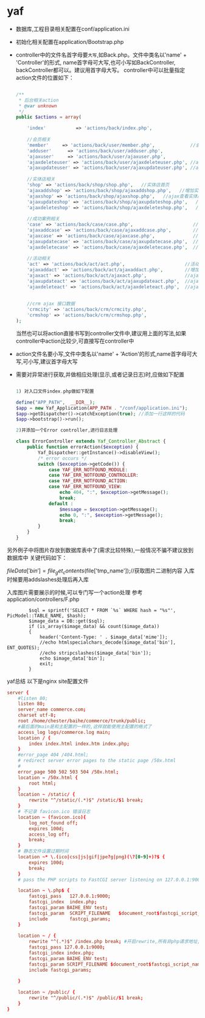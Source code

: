 yaf
===

* 数据库,工程目录相关配置在conf/application.ini
* 初始化相关配置在application/Bootstrap.php
* controller中的文件名首字母要`大写`,如Back.php。文件中类名以'name' + 'Controller'的形式, name首字母可大写,也可小写如BackController, backController都可以。建议用首字母大写。
	controller中可以批量指定action文件的位置如下：
	```php
	
    /**
     * 后台相关action
     * @var unknown
     */
	public $actions = array(

		'index'           => 'actions/back/index.php',                  //首页欢迎页面
	    
	    //会员相关
	    'member'     => 'actions/back/user/member.php',             //会员页面
	    'adduser'      => 'actions/back/user/adduser.php',              //添加新用户
	    'ajaxuser'     => 'actions/back/user/ajaxuser.php',              // ajax用户详细信息
	    'ajaxdeleteuser' => 'actions/back/user/ajaxdeleteuser.php', //ajax删除用户
	    'ajaxupdateuser' => 'actions/back/user/ajaxupdateuser.php', //ajax删除用户
	    
	    //实体店相关
	    'shop' => 'actions/back/shop/shop.php',   //实体店首页
	    'ajaxaddshop' => 'actions/back/shop/ajaxaddshop.php',   //增加实体店
	    'ajaxshop' => 'actions/back/shop/ajaxshop.php',   //ajax查看实体店详细信息
	    'ajaxupdateshop' => 'actions/back/shop/ajaxupdateshop.php',   //ajax更新实体店信息	    
	    'ajaxdeleteshop' => 'actions/back/shop/ajaxdeleteshop.php',   //ajax删除实体店信息
        
        //成功案例相关
	    'case' => 'actions/back/case/case.php',                      //成功案例首页
	    'ajaxaddcase' => 'actions/back/case/ajaxaddcase.php',        //增加成功案例
	    'ajaxcase' => 'actions/back/case/ajaxcase.php',              //ajax查看成功案例详细信息
	    'ajaxupdatecase' => 'actions/back/case/ajaxupdatecase.php',  //ajax更新成功案例信息	    
	    'ajaxdeletecase' => 'actions/back/case/ajaxdeletecase.php',  //ajax删除成功案例信息
	        
        //活动相关
	    'act' => 'actions/back/act/act.php',                      //活动首页
	    'ajaxaddact' => 'actions/back/act/ajaxaddact.php',        //增加活动
	    'ajaxact' => 'actions/back/act/ajaxact.php',              //ajax查看活动详细信息
	    'ajaxupdateact' => 'actions/back/act/ajaxupdateact.php',  //ajax更新活动信息	    
	    'ajaxdeleteact' => 'actions/back/act/ajaxdeleteact.php',  //ajax删除活动
	    
	        
	    //crm ajax 接口数据
	    'crmcity' => 'actions/back/crm/crmcity.php',
	    'crmshop' => 'actions/back/crm/crmshop.php',
	);
	```
	当然也可以将action直接书写到controller文件中,建议用上面的写法,如果controller中action比较少,可直接写在controller中
	
* action文件名要小写,文件中类名以'name' + 'Action'的形式,name首字母可大写,可小写,建议首字母大写
* 需要对异常进行获取,并做相应处理(显示,或者记录日志)时,应做如下配置
 	
 	```php

	1) 对入口文件index.php做如下配置
	
	define("APP_PATH",  __DIR__);  
	$app = new Yaf_Application(APP_PATH . "/conf/application.ini");  
	$app->getDispatcher()->catchException(true); //添加一行这样的代码
	$app->bootstrap()->run();
	
	2)并添加一个Error controller,进行日志处理
	
	class ErrorController extends Yaf_Controller_Abstract {
	    public function errorAction($exception) {
	        Yaf_Dispatcher::getInstance()->disableView();
	        /* error occurs */
	        switch ($exception->getCode()) {
	            case YAF_ERR_NOTFOUND_MODULE:
	            case YAF_ERR_NOTFOUND_CONTROLLER:
	            case YAF_ERR_NOTFOUND_ACTION:
	            case YAF_ERR_NOTFOUND_VIEW:
	                echo 404, ":", $exception->getMessage();
	                break;
	            default :
	                $message = $exception->getMessage();
	                echo 0, ":", $exception->getMessage();
	                break;
	        }
	    }
	}
	```
另外例子中将图片存放到数据库表中了(需求比较特殊),一般情况不骗不建议放到数据库中
关键代码如下：

$fileData['bin'] = file_get_contents($file['tmp_name']);//获取图片二进制内容
入库时候要用addslashes处理后再入库

入库图片需要展示的时候,可以专门写一个action处理
参考application/controllers/F.php

            $sql = sprintf('SELECT * FROM `%s` WHERE hash = "%s"', PicModel::TABLE_NAME, $hash);
            $image_data = DB::get($sql);
            if (is_array($image_data) && count($image_data))
            {   
                header('Content-Type: ' . $image_data['mime']);
                //echo htmlspecialchars_decode($image_data['bin'], ENT_QUOTES);
                //echo stripcslashes($image_data['bin']);
                echo $image_data['bin'];
                exit;
            } 
 

	
yaf总结
以下是nginx site配置文件

```conf
server {
    #listen 80;
    listen 80;
    server_name commerce.com;
    charset utf-8;
    root /home/chester/baihe/commerce/trunk/public;
    #最后面的main是和主配置的一样的,这样就能使用主配置的格式了
    access_log logs/commerce.log main;
    location / {
        index index.html index.htm index.php;
    }
    #error_page 404 /404.html;
    # redirect server error pages to the static page /50x.html
    #
    error_page 500 502 503 504 /50x.html;
    location = /50x.html {
        root html;
    }
    location ~ /static/ {
        rewrite "^/static/(.*)$" /static/$1 break;
    }
    # 不记录 favicon.ico 错误日志
    location ~ (favicon.ico){
        log_not_found off;
        expires 100d;
        access_log off;
        break;
    }
    # 静态文件设置过期时间
    location ~* \.(ico|css|js|gif|jpe?g|png)(\?[0-9]+)?$ {
        expires 100d;
        break;
    }
    # pass the PHP scripts to FastCGI server listening on 127.0.0.1:9000

    location ~ \.php$ {
        fastcgi_pass   127.0.0.1:9000;
        fastcgi_index  index.php;
        fastcgi_param BAIHE_ENV test;
        fastcgi_param  SCRIPT_FILENAME   $document_root$fastcgi_script_name;
        include        fastcgi_params;
    }
	
    location ~ / {
        rewrite "^(.*)$" /index.php break; #开启rewrite,所有非php请求地址,全重写到index.php
        fastcgi_pass 127.0.0.1:9000;
		fastcgi_index index.php;
        fastcgi_param BAIHE_ENV test;
		fastcgi_param SCRIPT_FILENAME $document_root$fastcgi_script_name;
        include fastcgi_params;
    
    }

    location ~ /public/ {
        rewrite "^/public/(.*)$" /public/$1 break;
    }
}
```

